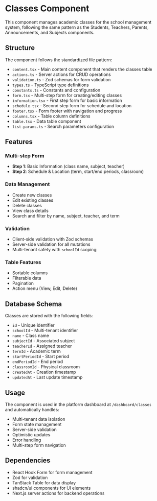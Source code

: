 # Classes Component

This component manages academic classes for the school management system, following the same pattern as the Students, Teachers, Parents, Announcements, and Subjects components.

## Structure

The component follows the standardized file pattern:

- `content.tsx` - Main content component that renders the classes table
- `actions.ts` - Server actions for CRUD operations
- `validation.ts` - Zod schemas for form validation
- `types.ts` - TypeScript type definitions
- `constants.ts` - Constants and configuration
- `form.tsx` - Multi-step form for creating/editing classes
- `information.tsx` - First step form for basic information
- `schedule.tsx` - Second step form for schedule and location
- `footer.tsx` - Form footer with navigation and progress
- `columns.tsx` - Table column definitions
- `table.tsx` - Data table component
- `list-params.ts` - Search parameters configuration

## Features

### Multi-step Form
- **Step 1**: Basic Information (class name, subject, teacher)
- **Step 2**: Schedule & Location (term, start/end periods, classroom)

### Data Management
- Create new classes
- Edit existing classes
- Delete classes
- View class details
- Search and filter by name, subject, teacher, and term

### Validation
- Client-side validation with Zod schemas
- Server-side validation for all mutations
- Multi-tenant safety with `schoolId` scoping

### Table Features
- Sortable columns
- Filterable data
- Pagination
- Action menu (View, Edit, Delete)

## Database Schema

Classes are stored with the following fields:
- `id` - Unique identifier
- `schoolId` - Multi-tenant identifier
- `name` - Class name
- `subjectId` - Associated subject
- `teacherId` - Assigned teacher
- `termId` - Academic term
- `startPeriodId` - Start period
- `endPeriodId` - End period
- `classroomId` - Physical classroom
- `createdAt` - Creation timestamp
- `updatedAt` - Last update timestamp

## Usage

The component is used in the platform dashboard at `/dashboard/classes` and automatically handles:

- Multi-tenant data isolation
- Form state management
- Server-side validation
- Optimistic updates
- Error handling
- Multi-step form navigation

## Dependencies

- React Hook Form for form management
- Zod for validation
- TanStack Table for data display
- shadcn/ui components for UI elements
- Next.js server actions for backend operations
